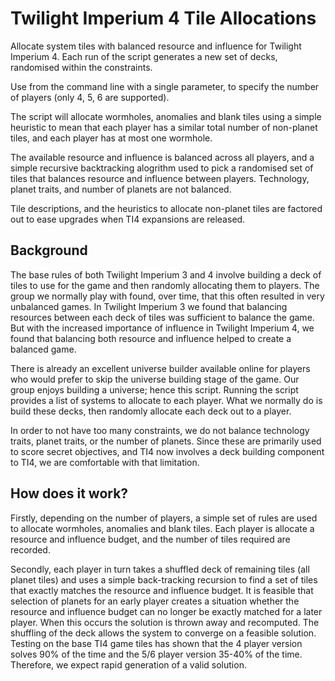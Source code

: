 # Twilight Imperium 4 Tile Allocations
Allocate system tiles with balanced resource and influence for Twilight Imperium 4.  Each run of the script generates a new set of decks, randomised within the constraints.

Use from the command line with a single parameter, to specify the number of players (only 4, 5, 6 are supported).

The script will allocate wormholes, anomalies and blank tiles using a simple heuristic to mean that each player has a similar total number of non-planet tiles, and each player has at most one wormhole.

The available resource and influence is balanced across all players, and a simple recursive backtracking alogrithm used to pick a randomised set of tiles that balances resource and influence between players.  Technology, planet traits, and number of planets are not balanced.

Tile descriptions, and the heuristics to allocate non-planet tiles are factored out to ease upgrades when TI4 expansions are released.

## Background
The base rules of both Twilight Imperium 3 and 4 involve building a deck of tiles to use for the game and then randomly allocating them to players.  The group we normally play with found, over time, that this often resulted in very unbalanced games.  In Twilight Imperium 3 we found that balancing resources between each deck of tiles was sufficient to balance the game.  But with the increased importance of influence in Twilight Imperium 4, we found that balancing both resource and influence helped to create a balanced game.

There is already an excellent universe builder available online for players who would prefer to skip the universe building stage of the game.  Our group enjoys building a universe; hence this script.  Running the script provides a list of systems to allocate to each player.  What we normally do is build these decks, then randomly allocate each deck out to a player.

In order to not have too many constraints, we do not balance technology traits, planet traits, or the number of planets.  Since these are primarily used to score secret objectives, and TI4 now involves a deck building component to TI4, we are comfortable with that limitation.

## How does it work?
Firstly, depending on the number of players, a simple set of rules are used to allocate wormholes, anomalies and blank tiles.  Each player is allocate a resource and influence budget, and the number of tiles required are recorded.

Secondly, each player in turn takes a shuffled deck of remaining tiles (all planet tiles) and uses a simple back-tracking recursion to find a set of tiles that exactly matches the resource and influence budget.  It is feasible that selection of planets for an early player creates a situation whether the resource and influence budget can no longer be exactly matched for a later player.  When this occurs the solution is thrown away and recomputed.  The shuffling of the deck allows the system to converge on a feasible solution.  Testing on the base TI4 game tiles has shown that the 4 player version solves 90% of the time and the 5/6 player version 35-40% of the time.  Therefore, we expect rapid generation of a valid solution.
